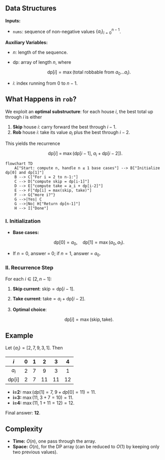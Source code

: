 ## Data Structures

**Inputs:**

* `nums`: sequence of non-negative values $\{a_i\}_{i=0}^{n-1}$.

**Auxiliary Variables:**

* $n$: length of the sequence.
* $\text{dp}$: array of length $n$, where

  $$
    \text{dp}[i] = \max\bigl(\text{total robbable from }a_0\ldots a_i\bigr).
  $$
* $i$: index running from $0$ to $n-1$.

## What Happens in `rob`?

We exploit an **optimal substructure**: for each house $i$, the best total up through $i$ is either

1. **Skip** house $i$: carry forward the best through $i-1$.
2. **Rob**   house $i$: take its value $a_i$ plus the best through $i-2$.

This yields the recurrence

$$
  \text{dp}[i] \;=\;\max\bigl(\text{dp}[i-1],\;a_i + \text{dp}[i-2]\bigr).
$$

```mermaid
flowchart TD
    A["Start: compute n, handle n ≤ 1 base cases"] --> B["Initialize dp[0] and dp[1]"]
    B --> C["For i = 2 to n-1:"]
    C --> D["compute skip = dp[i-1]"]
    D --> E["compute take = a_i + dp[i-2]"]
    E --> F["dp[i] = max(skip, take)"]
    F --> G{"more i?"}
    G -->|Yes| C
    G -->|No| H["Return dp[n-1]"]
    H --> I["Done"]
```

### I. Initialization

* **Base cases:**

  $$
    \text{dp}[0] = a_0,\quad
    \text{dp}[1] = \max(a_0, a_1).
  $$
* If $n=0$, answer = 0; if $n=1$, answer = $a_0$.

### II. Recurrence Step

For each $i\in [2,\,n-1]$:

1. **Skip current**:
   $\text{skip} = \text{dp}[i-1]$.
2. **Take current**:
   $\text{take} = a_i + \text{dp}[i-2]$.
3. **Optimal choice**:

   $$
     \text{dp}[i] = \max(\text{skip},\,\text{take}).
   $$

## Example

Let $\{a_i\} = [2,\,7,\,9,\,3,\,1]$. Then

|   $i$  |  0  |  1  |  2  |  3  |  4  |
| :----: | :-: | :-: | :-: | :-: | :-: |
|  $a_i$ |  2  |  7  |  9  |  3  |  1  |
| dp\[i] |  2  |  7  |  11 |  11 |  12 |

* **i=2:** $\max(dp[1]=7,\;9+dp[0]=11)=11$.
* **i=3:** $\max(11,\;3+7=10)=11$.
* **i=4:** $\max(11,\;1+11=12)=12$.

Final answer: **12**.

## Complexity

* **Time:** $\displaystyle O(n)$, one pass through the array.
* **Space:** $\displaystyle O(n)$, for the DP array (can be reduced to $O(1)$ by keeping only two previous values).
